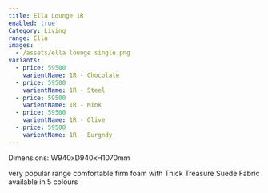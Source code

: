 ```yaml
---
title: Ella Lounge 1R
enabled: true
Category: Living
range: Ella
images:
  - /assets/ella lounge single.png
variants:
  - price: 59500
    varientName: 1R - Chocolate
  - price: 59500
    varientName: 1R - Steel
  - price: 59500
    varientName: 1R - Mink
  - price: 59500
    varientName: 1R - Olive
  - price: 59500
    varientName: 1R - Burgndy
---
```


Dimensions: W940xD940xH1070mm

very popular range comfortable firm foam with Thick Treasure Suede Fabric available in 5 colours